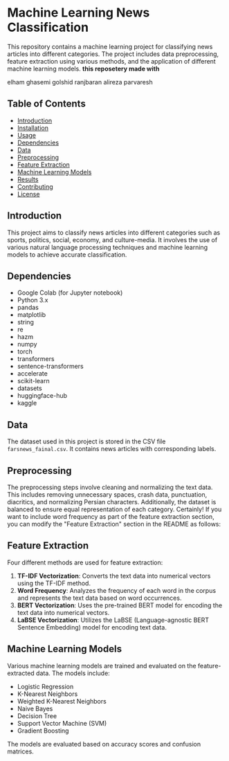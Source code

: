 # Machine Learning News Classification

This repository contains a machine learning project for classifying news articles into different categories. The project includes data preprocessing, feature extraction using various methods, and the application of different machine learning models.
**this reposetery made with**

elham ghasemi 
golshid ranjbaran
alireza parvaresh
## Table of Contents

- [Introduction](#introduction)
- [Installation](#installation)
- [Usage](#usage)
- [Dependencies](#dependencies)
- [Data](#data)
- [Preprocessing](#preprocessing)
- [Feature Extraction](#feature-extraction)
- [Machine Learning Models](#machine-learning-models)
- [Results](#results)
- [Contributing](#contributing)
- [License](#license)

## Introduction

This project aims to classify news articles into different categories such as sports, politics, social, economy, and culture-media. It involves the use of various natural language processing techniques and machine learning models to achieve accurate classification.

## Dependencies

- Google Colab (for Jupyter notebook)
- Python 3.x
- pandas
- matplotlib
- string
- re
- hazm
- numpy
- torch
- transformers
- sentence-transformers
- accelerate
- scikit-learn
- datasets
- huggingface-hub
- kaggle

## Data

The dataset used in this project is stored in the CSV file `farsnews_fainal.csv`. It contains news articles with corresponding labels.

## Preprocessing

The preprocessing steps involve cleaning and normalizing the text data. This includes removing unnecessary spaces, crash data, punctuation, diacritics, and normalizing Persian characters. Additionally, the dataset is balanced to ensure equal representation of each category.
Certainly! If you want to include word frequency as part of the feature extraction section, you can modify the "Feature Extraction" section in the README as follows:

## Feature Extraction

Four different methods are used for feature extraction:

1. **TF-IDF Vectorization**: Converts the text data into numerical vectors using the TF-IDF method.
2. **Word Frequency**: Analyzes the frequency of each word in the corpus and represents the text data based on word occurrences.
3. **BERT Vectorization**: Uses the pre-trained BERT model for encoding the text data into numerical vectors.
4. **LaBSE Vectorization**: Utilizes the LaBSE (Language-agnostic BERT Sentence Embedding) model for encoding text data.


## Machine Learning Models

Various machine learning models are trained and evaluated on the feature-extracted data. The models include:

- Logistic Regression
- K-Nearest Neighbors
- Weighted K-Nearest Neighbors
- Naive Bayes
- Decision Tree
- Support Vector Machine (SVM)
- Gradient Boosting

The models are evaluated based on accuracy scores and confusion matrices.
